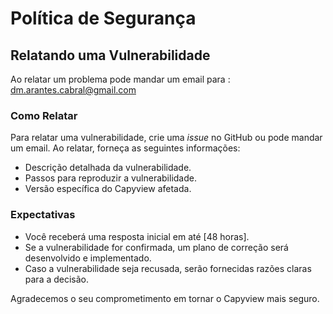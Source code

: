 # Política de Segurança

## Relatando uma Vulnerabilidade

Ao relatar um problema pode mandar um email para : dm.arantes.cabral@gmail.com


### Como Relatar

Para relatar uma vulnerabilidade, crie uma *issue* no GitHub ou pode mandar um email. Ao relatar, forneça as seguintes informações:

- Descrição detalhada da vulnerabilidade.
- Passos para reproduzir a vulnerabilidade.
- Versão específica do Capyview afetada.

### Expectativas

- Você receberá uma resposta inicial em até [48 horas].
- Se a vulnerabilidade for confirmada, um plano de correção será desenvolvido e implementado.
- Caso a vulnerabilidade seja recusada, serão fornecidas razões claras para a decisão.

Agradecemos o seu comprometimento em tornar o Capyview mais seguro.
